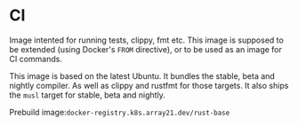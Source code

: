 # CI
Image intented for running tests, clippy, fmt etc. This image is supposed to be extended (using Docker's `FROM` directive), or to be used as an image for CI commands.

This image is based on the latest Ubuntu. It bundles the stable, beta and nightly compiler. As well as clippy and rustfmt for those targets.
It also ships the `musl` target for stable, beta and nightly.

Prebuild image:`docker-registry.k8s.array21.dev/rust-base`
